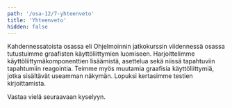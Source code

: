 ```yaml
---
path: '/osa-12/7-yhteenveto'
title: 'Yhteenveto'
hidden: false
---
```


Kahdennessatoista osassa eli Ohjelmoinnin jatkokurssin viidennessä osassa tutustuimme graafisten käyttöliittymien luomiseen. Harjoittelimme käyttöliittymäkomponenttien lisäämistä, asettelua sekä niissä tapahtuviin tapahtumiin reagointia. Teimme myös muutamia graafisia käyttöliittymiä, jotka sisältävät useamman näkymän. Lopuksi kertasimme testien kirjoittamista.

Vastaa vielä seuraavaan kyselyyn.

<quiz id='6efbe29b-095b-5994-821a-486f4871a9cb'></quiz>
